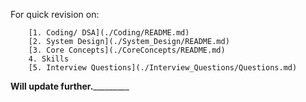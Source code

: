 For quick revision on:

        [1. Coding/ DSA](./Coding/README.md)
        [2. System Design](./System_Design/README.md)
        [3. Core Concepts](./CoreConcepts/README.md)
        4. Skills
        [5. Interview Questions](./Interview_Questions/Questions.md)


 ________________________Will update further._________________________________